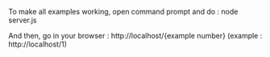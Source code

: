 To make all examples working, open command prompt and do :
node server.js

And then, go in your browser :
http://localhost/{example number} (example : http://localhost/1)
